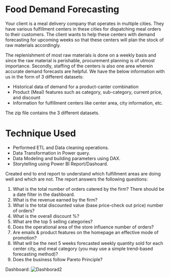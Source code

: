 
# Food Demand Forecasting

Your client is a meal delivery company that operates in multiple cities. They have various fulfillment centers in these cities for dispatching meal orders to their customers. The client wants to help these centers with demand forecasting for upcoming weeks so that these centers will plan the stock of raw materials accordingly.

The replenishment of most raw materials is done on a weekly basis and since the raw material is perishable, procurement planning is of utmost importance. Secondly, staffing of the centers is also one area wherein accurate demand forecasts are helpful. We have the below information with us in the form of 3 different datasets:

* Historical data of demand for a product-canter combination
* Product (Meal) features such as category, sub-category, current price, and discount
* Information for fulfillment centers like center area, city information, etc.

The zip file contains the 3 different datasets.

# Technique Used

* Performed ETL and Data cleaning operations.
* Data Transformation in Power query.
* Data Modeling and building parameters using DAX.
* Storytelling using Power BI Report/Dashoard.

Created end to end report to understand which fulfillment areas are doing well and which are not.
The report answers the following questions:

1. What is the total number of orders catered by the firm? There should be a date filter in the dashboard.
2. What is the revenue earned by the firm?
3. What is the total discounted value (base price-check out price) number of orders?
4. What is the overall discount %?
5. What are the top 5 selling categories?
6. Does the operational area of the store influence number of orders?
7. Are emails & product features on the homepage an effective mode of promotion?
8. What will be the next 5 weeks forecasted weekly quantity sold for each center city, and meal category (you may use a simple trend-based forecasting method)?
9. Does the business follow Pareto Principle?

Dashboard:
![Dashborad2](https://user-images.githubusercontent.com/115058343/210372631-bdf9884f-7ace-48e4-bce9-63aea3eeb629.jpg)
